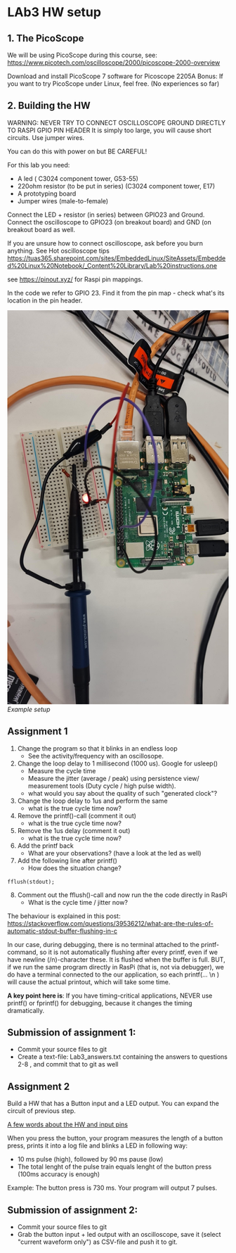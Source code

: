 # LAb3 HW setup

## 1. The PicoScope 

We will be using PicoScope during this course, see:  
https://www.picotech.com/oscilloscope/2000/picoscope-2000-overview 

Download and install PicoScope 7 software for Picoscope 2205A 
Bonus: If you want to try PicoScope under Linux, feel free. (No experiences so far) 

## 2. Building the HW 

WARNING: NEVER TRY TO CONNECT OSCILLOSCOPE GROUND DIRECTLY TO RASPI GPIO PIN HEADER 
It is simply too large, you will cause short circuits. Use jumper wires. 

You can do this with power on but BE CAREFUL! 

For this lab you need: 
- A led ( C3024 component tower, G53-55) 
- 220ohm resistor (to be put in series) (C3024 component tower, E17) 
- A prototyping board 
- Jumper wires (male-to-female) 

Connect the LED + resistor (in series) between GPIO23 and Ground.  
Connect the oscilloscope to GPIO23 (on breakout board) and GND (on breakout board as well.  

If you are unsure how to connect oscilloscope, ask before you burn anything. 
See Hot oscilloscope tips
https://tuas365.sharepoint.com/sites/EmbeddedLinux/SiteAssets/Embedded%20Linux%20Notebook/_Content%20Library/Lab%20instructions.one 

see https://pinout.xyz/ for Raspi pin mappings. 

 

In the code we refer to GPIO 23. Find it from the pin map - check what's its location in the pin header. 

![Example setup](/lab3/images/example_setup.jpeg)*Example setup*
 

 

## Assignment 1 

1. Change the program so that it blinks in an endless loop 
    - See the activity/frequency with an oscillosope. 
2. Change the loop delay to 1 millisecond (1000 us). Google for usleep() 
    - Measure the cycle time 
    - Measure the jitter (average / peak) using persistence view/ measurement tools (Duty cycle / high pulse width). 
    - what would you say about the quality of such "generated clock"? 
3. Change the loop delay to 1us and perform the same 
    - what is the true cycle time now? 
4. Remove the printf()-call (comment it out) 
    - what is the true cycle time now? 
5. Remove the 1us delay (comment it out) 
    - what is the true cycle time now? 
6. Add the printf back 
    - What are your observations? (have a look at the led as well) 
7. Add the following line after printf()
    - How does the situation change? 
``` 
fflush(stdout); 
```
    
8. Comment out the fflush()-call and now run the the code directly in RasPi 
    - What is the cycle time / jitter now? 

 The behaviour is explained in this post: 
https://stackoverflow.com/questions/39536212/what-are-the-rules-of-automatic-stdout-buffer-flushing-in-c 

In our case, during debugging, there is no terminal attached to the printf-command, so it is not automatically flushing after every printf, even if we have newline (/n)-character these. It is flushed when the buffer is full. BUT, if we run the same program directly in RasPi (that is, not via  debugger), we do have a terminal connected to the our application, so each printf(... \n ) will cause the actual printout, which will take some time.  

**A key point here is**: If you have timing-critical applications, NEVER use printf() or fprintf() for debugging, because it changes the timing dramatically. 

## Submission of assignment 1:   

- Commit your source files to git
- Create a text-file: Lab3_answers.txt containing the answers to questions 2-8 , and commit that to git as well 

## Assignment 2 

Build a HW that has a Button input and a LED output. You can expand the circuit of previous step.  

  
[A few words about the HW and input pins](configuring-gpio-pin-pullup.md)

When you press the button, your program measures the length of a button press, prints it into a log file and blinks a LED in following way: 
- 10 ms pulse (high), followed by 90 ms pause (low) 
- The total lenght of the pulse train equals lenght of the button press (100ms accuracy is enough)  

Example: The button press is 730 ms. Your program will output 7 pulses. 


## Submission of assignment 2: 

- Commit your source files to git 
- Grab the button input + led output with an oscilloscope, save it (select "current waveform only") as CSV-file and push it to git. 
